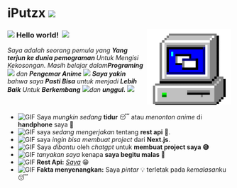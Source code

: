 # iPutzx&nbsp;<img src="https://github.com/TheDudeThatCode/TheDudeThatCode/blob/master/Assets/Mario_Hello_Big.gif" width="30px">


<!-- 
    &nbsp; [![HitCount](http://hits.dwyl.com/TheDudeThatCode/TheDudeThatCode.svg)](http://hits.dwyl.com/TheDudeThatCode/TheDudeThatCode) 
-->

<img align="right" alt="PC GIF" src="https://github.com/TheDudeThatCode/TheDudeThatCode/blob/master/Assets/PC.gif" width="190" />

### <img src="https://github.com/TheDudeThatCode/TheDudeThatCode/blob/master/Assets/Hi.gif" width="29px"> **Hello world!** &nbsp;<img src="https://github.com/TheDudeThatCode/TheDudeThatCode/blob/master/Assets/Earth.gif" width="24px">

<p>
  <em>
    Saya adalah seorang pemula yang <b>Yang terjun ke dunia pemograman </b> Untuk Mengisi Kekosongan</a>.  
    Masih belajar dalam<b>Programing</b> <img src="https://github.com/TheDudeThatCode/TheDudeThatCode/blob/master/Assets/Developer.gif" width="30px"> dan <b>Pengemar Anime</b>&nbsp;<img src="https://github.com/TheDudeThatCode/TheDudeThatCode/blob/master/Assets/Designer.gif" width="36px">  <b>Saya yakin</b>
     bahwa saya <b>Pasti Bisa</b> untuk menjadi <b>Lebih Baik</b> Untuk
    <b>Berkembang</b> <img src="https://github.com/TheDudeThatCode/TheDudeThatCode/blob/master/Assets/Rocket.gif" width="18px">dan 
    <b>unggul.</b> <img src="https://github.com/TheDudeThatCode/TheDudeThatCode/blob/master/Assets/Medal.gif" width="20px">
  </em>  
</p>

<br>

- <img alt="GIF" src="https://github.com/TheDudeThatCode/TheDudeThatCode/blob/master/Assets/wave.gif" width="20px" /> Saya *mungkin sedang* **tidur** 😴 atau *menonton anime* di **handphone** saya 🗿
- <img alt="GIF" src="https://github.com/TheDudeThatCode/TheDudeThatCode/blob/master/Assets/gandalf_parrot.gif" width="20px" /> saya *sedang mengerjakan* tentang **rest api** 💪.
- <img alt="GIF" src="https://github.com/TheDudeThatCode/TheDudeThatCode/blob/master/Assets/headbang.gif" width="20px" /> saya *ingin bisa membuat project* dari **Next.js**.
- <img alt="GIF" src="https://github.com/TheDudeThatCode/TheDudeThatCode/blob/master/Assets/hmm.gif" width="20px" /> Saya *dibantu* oleh *chatgpt* untuk **membuat project saya 😅**
- <img alt="GIF" src="https://github.com/TheDudeThatCode/TheDudeThatCode/blob/master/Assets/happy.gif" width="20px" /> *tanyakan saya* kenapa **saya begitu malas 🤫**
- <img alt="GIF" src="https://github.com/TheDudeThatCode/TheDudeThatCode/blob/master/Assets/powerup.gif" width="20px" /> **Rest Api:** [*Saya*](https://putz.my.id) 😁
- <img alt="GIF" src="https://github.com/TheDudeThatCode/TheDudeThatCode/blob/master/Assets/coin.gif" width="20px" /> **Fakta menyenangkan:** Saya *pintar* 💡 terletak pada *kemalasan*ku 😴

<br>
